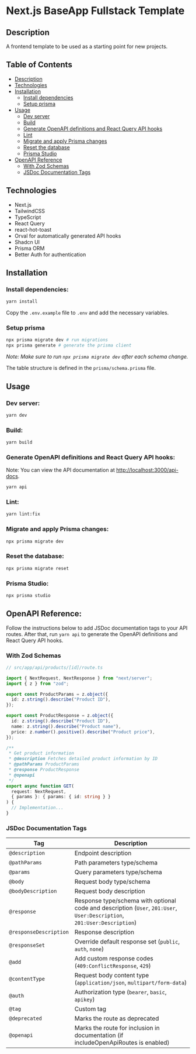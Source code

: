 # Next.js BaseApp Fullstack Template

## Description
A frontend template to be used as a starting point for new projects.

## Table of Contents

- [Description](#description)
- [Technologies](#technologies)
- [Installation](#installation)
  - [Install dependencies](#install-dependencies)
  - [Setup prisma](#setup-prisma)
- [Usage](#usage)
  - [Dev server](#dev-server)
  - [Build](#build)
  - [Generate OpenAPI definitions and React Query API hooks](#generate-openapi-definitions-and-react-query-api-hooks)
  - [Lint](#lint)
  - [Migrate and apply Prisma changes](#migrate-and-apply-prisma-changes)
  - [Reset the database](#reset-the-database)
  - [Prisma Studio](#prisma-studio)
- [OpenAPI Reference](#openapi-reference)
  - [With Zod Schemas](#with-zod-schemas)
  - [JSDoc Documentation Tags](#jsdoc-documentation-tags)

## Technologies
- Next.js
- TailwindCSS
- TypeScript
- React Query
- react-hot-toast
- Orval for automatically generated API hooks
- Shadcn UI
- Prisma ORM
- Better Auth for authentication

## Installation

### Install dependencies:

```bash
yarn install
```

Copy the `.env.example` file to `.env` and add the necessary variables.

### Setup prisma

```bash
npx prisma migrate dev # run migrations
npx prisma generate # generate the prisma client
```

*Note: Make sure to run `npx prisma migrate dev` after each schema change.*

The table structure is defined in the `prisma/schema.prisma` file.

## Usage

### Dev server:

```bash
yarn dev
```

### Build:

```bash
yarn build
```

### Generate OpenAPI definitions and React Query API hooks:

Note: You can view the API documentation at [http://localhost:3000/api-docs](http://localhost:3000/api-docs).

```bash
yarn api
```

### Lint:

```bash
yarn lint:fix
```

### Migrate and apply Prisma changes:

```bash
npx prisma migrate dev
```

### Reset the database:

```bash
npx prisma migrate reset
```

### Prisma Studio:

```bash
npx prisma studio
```

## OpenAPI Reference:

Follow the instructions below to add JSDoc documentation tags to your API routes. After that, run `yarn api` to generate the OpenAPI definitions and React Query API hooks.

### With Zod Schemas

```typescript
// src/app/api/products/[id]/route.ts

import { NextRequest, NextResponse } from "next/server";
import { z } from "zod";

export const ProductParams = z.object({
  id: z.string().describe("Product ID"),
});

export const ProductResponse = z.object({
  id: z.string().describe("Product ID"),
  name: z.string().describe("Product name"),
  price: z.number().positive().describe("Product price"),
});

/**
 * Get product information
 * @description Fetches detailed product information by ID
 * @pathParams ProductParams
 * @response ProductResponse
 * @openapi
 */
export async function GET(
  request: NextRequest,
  { params }: { params: { id: string } }
) {
  // Implementation...
}
```

### JSDoc Documentation Tags

| Tag                    | Description                                                                                                              |
| ---------------------- | ------------------------------------------------------------------------------------------------------------------------ |
| `@description`         | Endpoint description                                                                                                     |
| `@pathParams`          | Path parameters type/schema                                                                                              |
| `@params`              | Query parameters type/schema                                                                                             |
| `@body`                | Request body type/schema                                                                                                 |
| `@bodyDescription`     | Request body description                                                                                                 |
| `@response`            | Response type/schema with optional code and description (`User`, `201:User`, `User:Description`, `201:User:Description`) |
| `@responseDescription` | Response description                                                                                                     |
| `@responseSet`         | Override default response set (`public`, `auth`, `none`)                                                                 |
| `@add`                 | Add custom response codes (`409:ConflictResponse`, `429`)                                                                |
| `@contentType`         | Request body content type (`application/json`, `multipart/form-data`)                                                    |
| `@auth`                | Authorization type (`bearer`, `basic`, `apikey`)                                                                         |
| `@tag`                 | Custom tag                                                                                                               |
| `@deprecated`          | Marks the route as deprecated                                                                                            |
| `@openapi`             | Marks the route for inclusion in documentation (if includeOpenApiRoutes is enabled)                                      |


